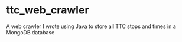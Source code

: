 # ttc_web_crawler
A web crawler I wrote using Java to store all TTC stops and times in a MongoDB database
